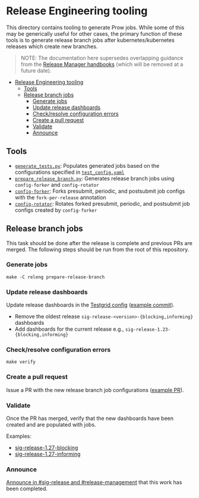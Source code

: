 # Release Engineering tooling

This directory contains tooling to generate Prow jobs.
While some of this may be generically useful for other cases, the primary
function of these tools is to generate release branch jobs after
kubernetes/kubernetes releases which create new branches.

> NOTE: The documentation here supersedes overlapping guidance from the
[Release Manager handbooks][branch-manager-handbook] (which will be removed at
a future date).

- [Release Engineering tooling](#release-engineering-tooling)
  - [Tools](#tools)
  - [Release branch jobs](#release-branch-jobs)
    - [Generate jobs](#generate-jobs)
    - [Update release dashboards](#update-release-dashboards)
    - [Check/resolve configuration errors](#checkresolve-configuration-errors)
    - [Create a pull request](#create-a-pull-request)
    - [Validate](#validate)
    - [Announce](#announce)

## Tools

- [`generate_tests.py`](./generate_tests.py): Populates generated jobs based on
  the configurations specified in [`test_config.yaml`](./test_config.yaml)
- [`prepare_release_branch.py`](./releng/prepare_release_branch.py): Generates
  release branch jobs using `config-forker` and `config-rotator`
- [`config-forker`](./config-forker/README.md): Forks presubmit, periodic, and
  postsubmit job configs with the `fork-per-release` annotation
- [`config-rotator`](./config-rotator/README.md): Rotates forked presubmit,
  periodic, and postsubmit job configs created by `config-forker`

## Release branch jobs

This task should be done after the release is complete and previous PRs are
merged. The following steps should be run from the root of this repository.

### Generate jobs

```console
make -C releng prepare-release-branch
```

### Update release dashboards

Update release dashboards in the [Testgrid config](https://git.k8s.io/test-infra/config/testgrids/kubernetes/sig-release/config.yaml) ([example commit](https://github.com/kubernetes/test-infra/pull/15023/commits/cad8a3ce8ef3537568b12619634dff702b16cda7)).

- Remove the oldest release `sig-release-<version>-{blocking,informing}` dashboards
- Add dashboards for the current release e.g., `sig-release-1.23-{blocking,informing}`

### Check/resolve configuration errors

```console
make verify
```

### Create a pull request

Issue a PR with the new release branch job configurations ([example PR](https://github.com/kubernetes/test-infra/pull/15023)).

### Validate

Once the PR has merged, verify that the new dashboards have been created and are populated with jobs.

Examples:

- [sig-release-1.27-blocking](https://testgrid.k8s.io/sig-release-1.27-blocking)
- [sig-release-1.27-informing](https://testgrid.k8s.io/sig-release-1.27-informing)

### Announce

[Announce in #sig-release and #release-management](https://kubernetes.slack.com/archives/C2C40FMNF/p1565746110248300?thread_ts=1565701466.241200&cid=C2C40FMNF) that this work has been completed.

[branch-manager-handbook]: https://git.k8s.io/sig-release/release-engineering/role-handbooks/branch-manager.md
